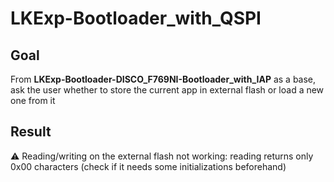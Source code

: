 # LKExp-Bootloader_with_QSPI

## Goal

From **LKExp-Bootloader-DISCO_F769NI-Bootloader_with_IAP** as a base, ask the user whether to store the current app in external flash or load a new one from it

## Result

⚠️ Reading/writing on the external flash not working: reading returns only 0x00 characters (check if it needs some initializations beforehand)
